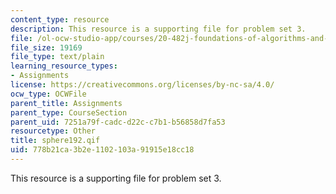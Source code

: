```yaml
---
content_type: resource
description: This resource is a supporting file for problem set 3.
file: /ol-ocw-studio-app/courses/20-482j-foundations-of-algorithms-and-computational-techniques-in-systems-biology-spring-2006/778b21ca3b2e1102103a91915e18cc18_sphere192.qif
file_size: 19169
file_type: text/plain
learning_resource_types:
- Assignments
license: https://creativecommons.org/licenses/by-nc-sa/4.0/
ocw_type: OCWFile
parent_title: Assignments
parent_type: CourseSection
parent_uid: 7251a79f-cadc-d22c-c7b1-b56858d7fa53
resourcetype: Other
title: sphere192.qif
uid: 778b21ca-3b2e-1102-103a-91915e18cc18
---
```

This resource is a supporting file for problem set 3.